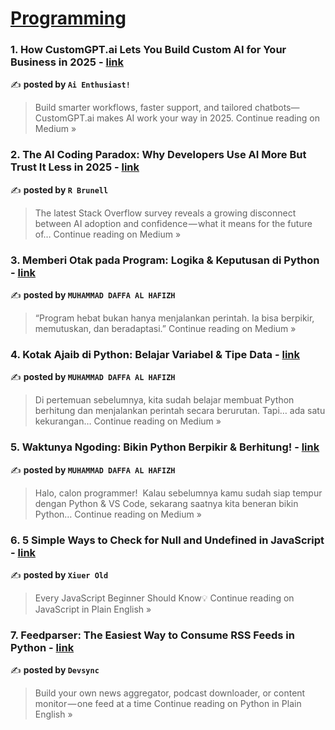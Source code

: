 
<h1><a href=https://medium.com/tag/programming/recommended target="_blank" rel="noopener noreferrer">Programming</a></h1>
<h3>1.  How CustomGPT.ai Lets You Build Custom AI for Your Business in 2025  - <a href="https://medium.com/@viralclipzbusiness/how-customgpt-ai-lets-you-build-custom-ai-for-your-business-in-2025-7820ad19b3a2?source=rss------programming-5" target="_blank" rel="noopener noreferrer">link</a></h3>

✍️ **posted by `Ai Enthusiast!`**

<blockquote>Build smarter workflows, faster support, and tailored chatbots—CustomGPT.ai makes AI work your way in 2025.
Continue reading on Medium »</blockquote>

<h3>2. The AI Coding Paradox: Why Developers Use AI More But Trust It Less in 2025 - <a href="https://medium.com/@raymond_44620/the-ai-coding-paradox-why-developers-use-ai-more-but-trust-it-less-in-2025-6496beba7627?source=rss------programming-5" target="_blank" rel="noopener noreferrer">link</a></h3>

✍️ **posted by `R Brunell`**

<blockquote>The latest Stack Overflow survey reveals a growing disconnect between AI adoption and confidence — what it means for the future of…
Continue reading on Medium »</blockquote>

<h3>3. Memberi Otak pada Program: Logika & Keputusan di Python - <a href="https://medium.com/@h4f1zh2838/memberi-otak-pada-program-logika-keputusan-di-python-fc466a5e9a4d?source=rss------programming-5" target="_blank" rel="noopener noreferrer">link</a></h3>

✍️ **posted by `MUHAMMAD DAFFA AL HAFIZH`**

<blockquote>“Program hebat bukan hanya menjalankan perintah. Ia bisa berpikir, memutuskan, dan beradaptasi.”
Continue reading on Medium »</blockquote>

<h3>4.  Kotak Ajaib di Python: Belajar Variabel & Tipe Data - <a href="https://medium.com/@h4f1zh2838/kotak-ajaib-di-python-belajar-variabel-tipe-data-7d659ecb3043?source=rss------programming-5" target="_blank" rel="noopener noreferrer">link</a></h3>

✍️ **posted by `MUHAMMAD DAFFA AL HAFIZH`**

<blockquote>Di pertemuan sebelumnya, kita sudah belajar membuat Python berhitung dan menjalankan perintah secara berurutan. Tapi… ada satu kekurangan…
Continue reading on Medium »</blockquote>

<h3>5. Waktunya Ngoding: Bikin Python Berpikir & Berhitung! - <a href="https://medium.com/@h4f1zh2838/waktunya-ngoding-bikin-python-berpikir-berhitung-bf2987ede00a?source=rss------programming-5" target="_blank" rel="noopener noreferrer">link</a></h3>

✍️ **posted by `MUHAMMAD DAFFA AL HAFIZH`**

<blockquote>Halo, calon programmer!
 Kalau sebelumnya kamu sudah siap tempur dengan Python & VS Code, sekarang saatnya kita beneran bikin Python…
Continue reading on Medium »</blockquote>

<h3>6. 5 Simple Ways to Check for Null and Undefined in JavaScript  - <a href="https://javascript.plainenglish.io/5-simple-ways-to-check-for-null-and-undefined-in-javascript-bbfab59b1f75?source=rss------programming-5" target="_blank" rel="noopener noreferrer">link</a></h3>

✍️ **posted by `Xiuer Old`**

<blockquote>Every JavaScript Beginner Should Know💡
Continue reading on JavaScript in Plain English »</blockquote>

<h3>7. Feedparser: The Easiest Way to Consume RSS Feeds in Python - <a href="https://python.plainenglish.io/feedparser-the-easiest-way-to-consume-rss-feeds-in-python-92ebb6ffd38d?source=rss------programming-5" target="_blank" rel="noopener noreferrer">link</a></h3>

✍️ **posted by `Devsync`**

<blockquote>Build your own news aggregator, podcast downloader, or content monitor — one feed at a time
Continue reading on Python in Plain English »</blockquote>


